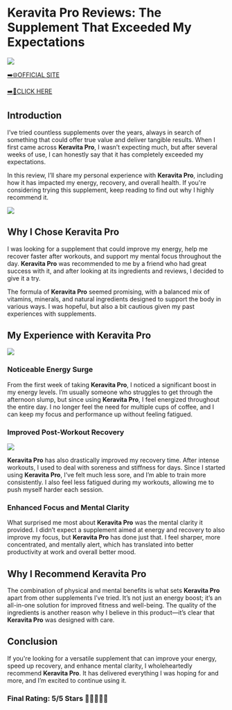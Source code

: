 # **Keravita Pro Reviews**: The Supplement That Exceeded My Expectations

[![](https://static.vecteezy.com/system/resources/thumbnails/019/896/014/small/buy-now-gradient-button-with-cart-symbol-buy-now-illustration-png.png)](https://edetoop.top/lander/sugarpreland-1/keravita.html) 

[➡️🌐OFFICIAL SITE](https://edetoop.top/lander/sugarpreland-1/keravita.html) 

[➡️🔗CLICK HERE](https://edetoop.top/lander/sugarpreland-1/keravita.html) 


## Introduction

I’ve tried countless supplements over the years, always in search of something that could offer true value and deliver tangible results. When I first came across **Keravita Pro**, I wasn’t expecting much, but after several weeks of use, I can honestly say that it has completely exceeded my expectations.

In this review, I’ll share my personal experience with **Keravita Pro**, including how it has impacted my energy, recovery, and overall health. If you're considering trying this supplement, keep reading to find out why I highly recommend it.

[![](https://wallpapers.com/images/hd/red-order-now-button-udg4jcj4arvn8b0n-2.png)](https://edetoop.top/lander/sugarpreland-1/keravita.html)  

## Why I Chose **Keravita Pro**

I was looking for a supplement that could improve my energy, help me recover faster after workouts, and support my mental focus throughout the day. **Keravita Pro** was recommended to me by a friend who had great success with it, and after looking at its ingredients and reviews, I decided to give it a try.

The formula of **Keravita Pro** seemed promising, with a balanced mix of vitamins, minerals, and natural ingredients designed to support the body in various ways. I was hopeful, but also a bit cautious given my past experiences with supplements.

## My Experience with **Keravita Pro**

[![](https://static.vecteezy.com/system/resources/thumbnails/019/896/014/small/buy-now-gradient-button-with-cart-symbol-buy-now-illustration-png.png)](https://edetoop.top/lander/sugarpreland-1/keravita.html)

### Noticeable Energy Surge

From the first week of taking **Keravita Pro**, I noticed a significant boost in my energy levels. I’m usually someone who struggles to get through the afternoon slump, but since using **Keravita Pro**, I feel energized throughout the entire day. I no longer feel the need for multiple cups of coffee, and I can keep my focus and performance up without feeling fatigued.

### Improved Post-Workout Recovery

[![](https://wallpapers.com/images/hd/red-order-now-button-udg4jcj4arvn8b0n-2.png)](https://edetoop.top/lander/sugarpreland-1/keravita.html)  

**Keravita Pro** has also drastically improved my recovery time. After intense workouts, I used to deal with soreness and stiffness for days. Since I started using **Keravita Pro**, I’ve felt much less sore, and I’m able to train more consistently. I also feel less fatigued during my workouts, allowing me to push myself harder each session.

### Enhanced Focus and Mental Clarity

What surprised me most about **Keravita Pro** was the mental clarity it provided. I didn’t expect a supplement aimed at energy and recovery to also improve my focus, but **Keravita Pro** has done just that. I feel sharper, more concentrated, and mentally alert, which has translated into better productivity at work and overall better mood.

## Why I Recommend **Keravita Pro**

The combination of physical and mental benefits is what sets **Keravita Pro** apart from other supplements I’ve tried. It’s not just an energy boost; it’s an all-in-one solution for improved fitness and well-being. The quality of the ingredients is another reason why I believe in this product—it’s clear that **Keravita Pro** was designed with care.

## Conclusion

If you're looking for a versatile supplement that can improve your energy, speed up recovery, and enhance mental clarity, I wholeheartedly recommend **Keravita Pro**. It has delivered everything I was hoping for and more, and I’m excited to continue using it.

### Final Rating: 5/5 Stars 🌟🌟🌟🌟🌟
